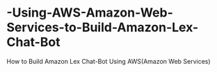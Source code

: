 # -Using-AWS-Amazon-Web-Services-to-Build-Amazon-Lex-Chat-Bot
 How to Build Amazon Lex Chat-Bot  Using AWS(Amazon Web Services) 
